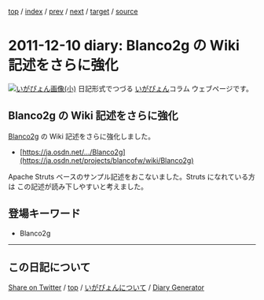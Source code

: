 [top](https://igapyon.github.io/diary/) 
 / [index](https://igapyon.github.io/diary/2011/index.html) 
 / [prev](https://igapyon.github.io/diary/2011/ig111208.html) 
 / [next](https://igapyon.github.io/diary/2011/ig111213.html) 
 / [target](https://igapyon.github.io/diary/2011/ig111210.html) 
 / [source](https://github.com/igapyon/diary/blob/gh-pages/2011/ig111210.html.src.md) 

2011-12-10 diary:  Blanco2g の Wiki 記述をさらに強化
=====================================================================================================
[![いがぴょん画像(小)](https://igapyon.github.io/diary/images/iga200306s.jpg "いがぴょん")](https://igapyon.github.io/diary/memo/memoigapyon.html) 日記形式でつづる [いがぴょん](https://igapyon.github.io/diary/memo/memoigapyon.html)コラム ウェブページです。

##  Blanco2g の Wiki 記述をさらに強化

[Blanco2g](https://ja.osdn.net/projects/blancofw/wiki/Blanco2g) の Wiki 記述をさらに強化しました。


*  [https://ja.osdn.net/.../Blanco2g](https://ja.osdn.net/projects/blancofw/wiki/Blanco2g)


Apache Struts ベースのサンプル記述をおこないました。Struts になれている方は この記述が読み下しやすいと考えました。



## 登場キーワード

* Blanco2g

----------------------------------------------------------------------------------------------------

## この日記について

[Share on Twitter](https://twitter.com/intent/tweet?hashtags=igapyon%2Cdiary%2C%E3%81%84%E3%81%8C%E3%81%B4%E3%82%87%E3%82%93%2CBlanco2g&text=+Blanco2g+%E3%81%AE+Wiki+%E8%A8%98%E8%BF%B0%E3%82%92%E3%81%95%E3%82%89%E3%81%AB%E5%BC%B7%E5%8C%96&url=https%3A%2F%2Figapyon.github.io%2Fdiary%2F2011%2Fig111210.html) / [top](https://igapyon.github.io/diary/) / [いがぴょんについて](https://igapyon.github.io/diary/memo/memoigapyon.html) / [Diary Generator](https://github.com/igapyon/igapyonv3)
